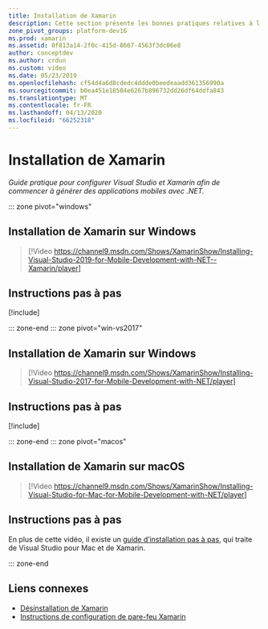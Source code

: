 ```yaml
---
title: Installation de Xamarin
description: Cette section présente les bonnes pratiques relatives à l’installation et à la configuration de Xamarin dans Visual Studio.
zone_pivot_groups: platform-dev16
ms.prod: xamarin
ms.assetid: 0f813a14-2f0c-415d-8667-4563f3dc06e8
author: conceptdev
ms.author: crdun
ms.custom: video
ms.date: 05/23/2019
ms.openlocfilehash: cf54d4a6d8cdedc4ddde0beedeaadd361356990a
ms.sourcegitcommit: b0ea451e18504e6267b896732dd26df64ddfa843
ms.translationtype: MT
ms.contentlocale: fr-FR
ms.lasthandoff: 04/13/2020
ms.locfileid: "66252318"
---
```

# <a name="installing-xamarin"></a>Installation de Xamarin

_Guide pratique pour configurer Visual Studio et Xamarin afin de commencer à générer des applications mobiles avec .NET._

::: zone pivot="windows"

## <a name="installing-xamarin-on-windows"></a>Installation de Xamarin sur Windows

> [!Video https://channel9.msdn.com/Shows/XamarinShow/Installing-Visual-Studio-2019-for-Mobile-Development-with-NET--Xamarin/player]

## <a name="step-by-step-instructions"></a>Instructions pas à pas

[!include[](~/cross-platform/includes/install-xamarin-windows-2019.md)]

::: zone-end
::: zone pivot="win-vs2017"

## <a name="installing-xamarin-on-windows"></a>Installation de Xamarin sur Windows

> [!Video https://channel9.msdn.com/Shows/XamarinShow/Installing-Visual-Studio-2017-for-Mobile-Development-with-NET/player]

## <a name="step-by-step-instructions"></a>Instructions pas à pas

[!include[](~/cross-platform/includes/install-xamarin-windows.md)]

::: zone-end
::: zone pivot="macos"

## <a name="installing-xamarin-on-macos"></a>Installation de Xamarin sur macOS

> [!Video https://channel9.msdn.com/Shows/XamarinShow/Installing-Visual-Studio-for-Mac-for-Mobile-Development-with-NET/player]

## <a name="step-by-step-instructions"></a>Instructions pas à pas

En plus de cette vidéo, il existe un [guide d’installation pas à pas](/visualstudio/mac/installation/), qui traite de Visual Studio pour Mac et de Xamarin.

::: zone-end

## <a name="related-links"></a>Liens connexes

- [Désinstallation de Xamarin](~/get-started/installation/uninstalling-xamarin.md)
- [Instructions de configuration de pare-feu Xamarin](firewall.md)
